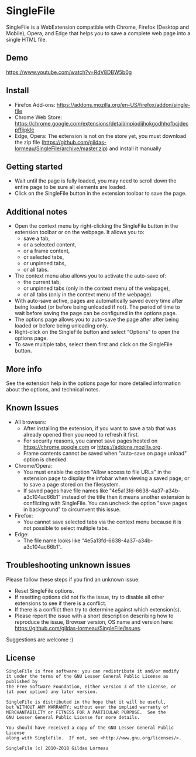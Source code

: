 # SingleFile
SingleFile is a WebExtension compatible with Chrome, Firefox (Desktop and Mobile), Opera, and Edge that helps you to save a complete web page into a single HTML file.

## Demo
https://www.youtube.com/watch?v=RdV8DBW5b0g

## Install
 - Firefox Add-ons: https://addons.mozilla.org/en-US/firefox/addon/single-file
 - Chrome Web Store: https://chrome.google.com/extensions/detail/mpiodijhokgodhhofbcjdecpffjipkle
 - Edge, Opera: The extension is not on the store yet, you must download the zip file (https://github.com/gildas-lormeau/SingleFile/archive/master.zip) and install it manually

## Getting started
- Wait until the page is fully loaded, you may need to scroll down the entire page to be sure all elements are loaded.
- Click on the SingleFile button in the extension toolbar to save the page.

## Additional notes
 - Open the context menu by right-clicking the SingleFile button in the extension toolbar or on the webpage. It allows you to:
   - save a tab,
   - or a selected content,
   - or a frame content,
   - or selected tabs,
   - or unpinned tabs,
   - or all tabs.
 - The context menu also allows you to activate the auto-save of:
   - the current tab,
   - or unpinned tabs (only in the context menu of the webpage),
   - or all tabs (only in the context menu of the webpage).
 - With auto-save active, pages are automatically saved every time after being loaded (or before being unloaded if not). The period of time to wait before saving the page can be configured in the options page.
 - The options page allows you to auto-save the page after after being loaded or before being unloading only.
 - Right-click on the SingleFile button and select "Options" to open the options page.
 - To save multiple tabs, select them first and click on the SingleFile button.

## More info
See the extension help in the options page for more detailed information about the options, and technical notes.

## Known Issues
- All browsers:
  - After installing the extension, if you want to save a tab that was already opened then you need to refresh it first.
  - For security reasons, you cannot save pages hosted on https://chrome.google.com or https://addons.mozilla.org.
  - Frame contents cannot be saved when "auto-save on page unload" option is checked.
- Chrome/Opera:
  - You must enable the option "Allow access to file URLs" in the extension page to display the infobar when viewing a saved page, or to save a page stored on the filesystem.
  - If saved pages have file names like "4e5a13fd-6638-4a37-a34b-a3c104ac66b1" instead of the title then it means another extension is conflicting with SingleFile. You can uncheck the option "save pages in background" to circumvent this issue.
- Firefox:
  - You cannot save selected tabs via the context menu because it is not possible to select multiple tabs.
- Edge:
  - The file name looks like "4e5a13fd-6638-4a37-a34b-a3c104ac66b1".

## Troubleshooting unknown issues
Please follow these steps if you find an unknown issue:
- Reset SingleFile options.
- If resetting options did not fix the issue, try to disable all other extensions to see if there is a conflict.
- If there is a conflict then try to determine against which extension(s).
- Please report the issue with a short description describing how to reproduce the issue, Browser version, OS name and version here: https://github.com/gildas-lormeau/SingleFile/issues.

Suggestions are welcome :)

## License
```
SingleFile is free software: you can redistribute it and/or modify
it under the terms of the GNU Lesser General Public License as published by
the Free Software Foundation, either version 3 of the License, or
(at your option) any later version.

SingleFile is distributed in the hope that it will be useful,
but WITHOUT ANY WARRANTY; without even the implied warranty of
MERCHANTABILITY or FITNESS FOR A PARTICULAR PURPOSE.  See the
GNU Lesser General Public License for more details.

You should have received a copy of the GNU Lesser General Public License
along with SingleFile.  If not, see <http://www.gnu.org/licenses/>.

SingleFile (c) 2010-2018 Gildas Lormeau
```
